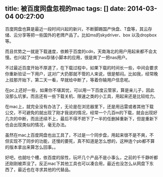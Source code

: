 title: 被百度网盘忽视的mac
tags: []
date: 2014-03-04 00:27:00
---

百度网盘也算是最近一段时间兴起的新兴，不断脚踢国产快盘、T盘等，其云存储、云分享等把一些国外的老牌产品了。比如ms的skydriver、box 以及dropbox等。

而且优势之一就是下载速度，依赖于百度的cdn，天南海北的用户用起来都不会太慢。也兴起了一些nas存储小脚本的应用，很是爽了一把nas用户。

不过最近百度开始不厚道了，在下载过程中，如果下载的时间长一些，中间会要求你重新验证一下用户，这对广大扔那就不管的人来说，很是郁闷。比如我，经常晚上挂那开始下，第二天一看，早就给中断了，等着你输用户信息呢。
<!--more-->
在pc上还好一些，如果你不堪其忧，可以用一下百度云管家，算是亲儿子，因此没那么坑爹。而且还有一些下载关机、限速之类的小工具，用起来还是比较给力。

在mac上，就完全没有办法了，无论是在浏览器里下，还是用迅雷或者其他下载公交，不可避免的就出现了刚才我说的情况，经常一个几百m的下载，就会出现好几次的中断，而且还续不上，最后不得不把下了一半的任删掉重新下，但是重新下也会出现类似的情况，毫无办法。

虽然在mac上百度网盘也出工具了，不过是一个同步盘，用起来很不是不爽，不但实现不了同步的功能，还慢的要死，真不知道是怎么想的，这种连个pb都不算的版本拿出来算怎么回事。。

好吧，也就吐个槽，依百度的尿性，玩坏几个产品不是小事么，之前的千千静听都还刚刚被弄没了。反正mac下其他工具也可以凑合用，最近也没怎么从网盘下东西了，最近也在寻求其他的代替品。